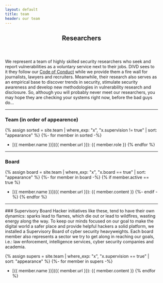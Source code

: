 ```yaml
---
layout: default
title: team
header: our team
---
```

<header>
    <h2>Researchers</h2>
</header>

We represent a team of highly skilled security researchers who seek and report vulnerabilities as a voluntary service next to their jobs. DIVD sees to it they follow our [Code of Conduct](https://divd.nl/divd-nl/code/) while we provide them a fire wall for journalists, lawyers and recruiters. Meanwhile, their research also serves as an empirical base to discover trends in security, stimulate security awareness and develop new methodologies in vulnerability research and disclosure. So, although you will probably never meet our researchers, you may hope they are checking your systems right now, before the bad guys do...

<hr>

### Team (in order of appearence)
{% assign sorted = site.team | where_exp: "x", "x.supervision != true" | sort: "appearance" %}
{%- for member in sorted -%}
- [{{ member.name }}]({{ member.url }}): {{ member.role }}
{% endfor %}

<hr>

### Board
{% assign board = site.team | where_exp: "x", "x.board == true" | sort: "appearance" %}
{%- for member in board -%}
	{% if member.active == true %}
- [{{ member.name }}]({{ member.url }}): {{ member.content }}
	{%- endif -%}
{% endfor %}

<hr>
### Supervisory Board
Hacker initiatives like these, tend to have their own dynamics: sparks lead to flames, which die out or lead to wildfires, wasting energy along the way. To keep our minds focused on our goal to make the digital world a safer place and provide helpful hackers a solid platform, we installed a Supervisory Board of cyber security heavyweights. Each board member also represents a sector we try to get along in reaching our goals, i.e.: law enforcement, intelligence services, cyber security companies and academia.

{% assign supers = site.team | where_exp: "x", "x.supervision == true" | sort: "appearance" %}
{%- for member in supers -%}
- [{{ member.name }}]({{ member.url }}): {{ member.content }}
{% endfor %}

